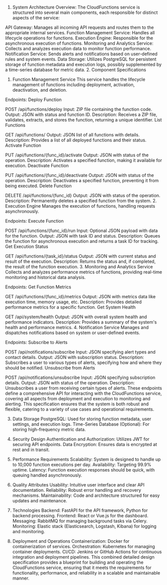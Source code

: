 1. System Architecture
Overview:
The CloudFunctions service is structured into several main components, each responsible for distinct aspects of the service:

API Gateway: Manages all incoming API requests and routes them to the appropriate internal services.
Function Management Service: Handles all lifecycle operations for functions.
Execution Engine: Responsible for the asynchronous execution of functions.
Monitoring and Analytics Service: Collects and analyzes execution data to monitor function performance.
Notification Service: Sends alerts and notifications based on user-defined rules and system events.
Data Storage: Utilizes PostgreSQL for persistent storage of function metadata and execution logs, possibly supplemented by a time-series database for metric data.
2. Component Specifications

1. Function Management Service
This service handles the lifecycle management of functions including deployment, activation, deactivation, and deletion.

Endpoints:
Deploy Function

POST /api/functions/deploy
Input: ZIP file containing the function code.
Output: JSON with status and function ID.
Description: Receives a ZIP file, validates, extracts, and stores the function, returning a unique identifier.
List Functions

GET /api/functions/
Output: JSON list of all functions with details.
Description: Provides a list of all deployed functions and their status.
Activate Function

PUT /api/functions/{func_id}/activate
Output: JSON with status of the operation.
Description: Activates a specified function, making it available for execution.
Deactivate Function

PUT /api/functions/{func_id}/deactivate
Output: JSON with status of the operation.
Description: Deactivates a specified function, preventing it from being executed.
Delete Function

DELETE /api/functions/{func_id}
Output: JSON with status of the operation.
Description: Permanently deletes a specified function from the system.
2. Execution Engine
Manages the execution of functions, handling requests asynchronously.

Endpoints:
Execute Function

POST /api/functions/{func_id}/run
Input: Optional JSON payload with data for the function.
Output: JSON with task ID and status.
Description: Queues the function for asynchronous execution and returns a task ID for tracking.
Get Execution Status

GET /api/functions/{task_id}/status
Output: JSON with current status and result of the execution.
Description: Returns the status and, if completed, the result of the function execution.
3. Monitoring and Analytics Service
Collects and analyzes performance metrics of functions, providing real-time monitoring and historical data analysis.

Endpoints:
Get Function Metrics

GET /api/functions/{func_id}/metrics
Output: JSON with metrics data like execution time, memory usage, etc.
Description: Provides detailed performance metrics for a specific function.
Get System Health

GET /api/system/health
Output: JSON with overall system health and performance indicators.
Description: Provides a summary of the system's health and performance metrics.
4. Notification Service
Manages and dispatches notifications based on system or user-defined events.

Endpoints:
Subscribe to Alerts

POST /api/notifications/subscribe
Input: JSON specifying alert types and contact details.
Output: JSON with subscription status.
Description: Subscribes a user to various types of alerts, specifying how and where they should be notified.
Unsubscribe from Alerts

POST /api/notifications/unsubscribe
Input: JSON specifying subscription details.
Output: JSON with status of the operation.
Description: Unsubscribes a user from receiving certain types of alerts.
These endpoints define a comprehensive API for interacting with the CloudFunctions service, covering all aspects from deployment and execution to monitoring and alerting. This specification ensures that the system is both robust and flexible, catering to a variety of use cases and operational requirements.

3. Data Storage
PostgreSQL: Used for storing function metadata, user settings, and execution logs.
Time-Series Database (Optional): For storing high-frequency metric data.

4. Security Design
Authentication and Authorization: Utilizes JWT for securing API endpoints.
Data Encryption: Ensures data is encrypted at rest and in transit.
5. Performance Requirements
Scalability: System is designed to handle up to 10,000 function executions per day.
Availability: Targeting 99.9% uptime.
Latency: Function execution responses should be quick, with queuing handled asynchronously.
6. Quality Attributes
Usability: Intuitive user interface and clear API documentation.
Reliability: Robust error handling and recovery mechanisms.
Maintainability: Code and architecture structured for easy updates and maintenance.
7. Technologies
Backend: FastAPI for the API framework, Python for backend processing.
Frontend: React or Vue.js for the dashboard.
Messaging: RabbitMQ for managing background tasks via Celery.
Monitoring: Elastic stack (Elasticsearch, Logstash, Kibana) for logging and monitoring.
8. Deployment and Operations
Containerization: Docker for containerization of services.
Orchestration: Kubernetes for managing container deployments.
CI/CD: Jenkins or GitHub Actions for continuous integration and deployment pipelines.
This combined detailed design specification provides a blueprint for building and operating the CloudFunctions service, ensuring that it meets the requirements for functionality, performance, and reliability in a scalable and maintainable manner.







